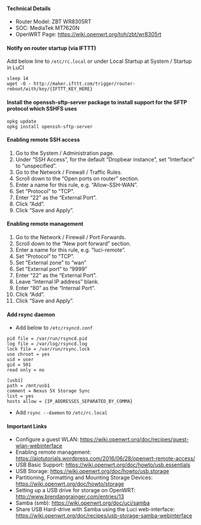 #### Technical Details
* Router Model: ZBT WR8305RT
* SOC: MediaTek MT7620N
* OpenWRT Page: https://wiki.openwrt.org/toh/zbt/wr8305rt

#### Notify on router startup (via IFTTT)
Add below line to `/etc/rc.local` or under Local Startup at System / Startup in LuCI
```shell
sleep 14
wget -O - http://maker.ifttt.com/trigger/router-reboot/with/key/{IFTTT_KEY_HERE}
```

#### Install the openssh-sftp-server package to install support for the SFTP protocol which SSHFS uses
```shell
opkg update
opkg install openssh-sftp-server
```

#### Enabling remote SSH access
1. Go to the System / Administration page.
2. Under “SSH Access”, for the default “Dropbear instance”, set “Interface” to “unspecified”.
3. Go to the Network / Firewall / Traffic Rules.
4. Scroll down to the “Open ports on router” section.
5. Enter a name for this rule, e.g. “Allow-SSH-WAN”.
6. Set “Protocol” to “TCP”.
7. Enter “22” as the “External Port”.
8. Click “Add”.
9. Click “Save and Apply”.

#### Enabling remote management
1. Go to the Network / Firewall / Port Forwards.
2. Scroll down to the “New port forward” section.
3. Enter a name for this rule, e.g. “luci-remote”.
4. Set “Protocol” to “TCP”.
5. Set “External zone” to “wan”
6. Set “External port” to “9999”
7. Enter “22” as the “External Port”.
8. Leave “Internal IP address” blank.
9. Enter “80” as the “Internal Port”.
10. Click “Add”.
11. Click “Save and Apply”.

#### Add rsync daemon
* Add below to `/etc/rsyncd.conf`
```shell
pid file = /var/run/rsyncd.pid
log file = /var/log/rsyncd.log
lock file = /var/run/rsync.lock
use chroot = yes
uid = user
gid = 501
read only = no

[usb1]
path = /mnt/usb1
comment = Nexus 5X Storage Sync
list = yes
hosts allow = {IP_ADDRESSES_SEPARATED_BY_COMMA}
```
* Add `rsync --daemon` to `/etc/rc.local`

#### Important Links
* Configure a guest WLAN: https://wiki.openwrt.org/doc/recipes/guest-wlan-webinterface
* Enabling remote management: https://aiotutorials.wordpress.com/2016/06/28/openwrt-remote-access/
* USB Basic Support: https://wiki.openwrt.org/doc/howto/usb.essentials
* USB Storage: https://wiki.openwrt.org/doc/howto/usb.storage
* Partitioning, Formatting and Mounting Storage Devices: https://wiki.openwrt.org/doc/howto/storage
* Setting up a USB drive for storage on OpenWRT: http://www.brendangrainger.com/entries/13
* Samba (smb): https://wiki.openwrt.org/doc/uci/samba
* Share USB Hard-drive with Samba using the Luci web-interface: https://wiki.openwrt.org/doc/recipes/usb-storage-samba-webinterface
